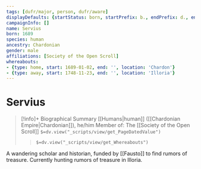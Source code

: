 ```yaml
---
tags: [dufr/major, person, dufr/aware]
displayDefaults: {startStatus: born, startPrefix: b., endPrefix: d., endStatus: died}
campaignInfo: []
name: Servius
born: 1689
species: human
ancestry: Chardonian
gender: male
affiliations: [Society of the Open Scroll]
whereabouts:
- {type: home, start: 1689-01-02, end: '', location: 'Chardon'}
- {type: away, start: 1748-11-23, end: '', location: 'Illoria'}
---
```

# Servius
>[!info]+ Biographical Summary
>[[Humans|human]] ([[Chardonian Empire|Chardonian]]), he/him
> Member of: The [[Society of the Open Scroll]]
>`$=dv.view("_scripts/view/get_PageDatedValue")`
>> `$=dv.view("_scripts/view/get_Whereabouts")`

A wandering scholar and historian, funded by [[Fausto]] to find rumors of treasure. Currently hunting rumors of treasure in Illoria. 
